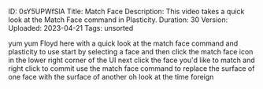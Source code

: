 ID: 0sY5UPWfSlA
Title: Match Face
Description: This video takes a quick look at the Match Face command in Plasticity.
Duration: 30
Version: 
Uploaded: 2023-04-21
Tags: unsorted

yum yum
Floyd here with a quick look at the
match face command and plasticity to use
start by selecting a face and then click
the match face icon in the lower right
corner of the UI next click the face
you'd like to match and right click to
commit use the match face command to
replace the surface of one face with the
surface of another oh look at the time
foreign
